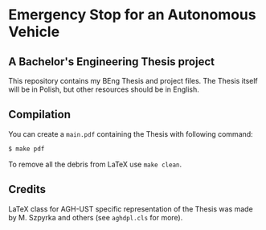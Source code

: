 # Emergency Stop for an Autonomous Vehicle
## A Bachelor's Engineering Thesis project

This repository contains my BEng Thesis and project files.
The Thesis itself will be in Polish, but other resources should be
in English.

## Compilation

You can create a `main.pdf` containing the Thesis with following command:

```bash
$ make pdf
```

To remove all the debris from LaTeX use `make clean`.

## Credits

LaTeX class for AGH-UST specific representation of the Thesis was made by
M. Szpyrka and others (see `aghdpl.cls` for more).
